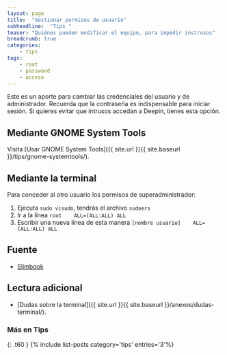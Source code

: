 ```yaml
---
layout: page
title:  "Gestionar permisos de usuario"
subheadline:  "Tips "
teaser: "Quiénes pueden modificar el equipo, para impedir instrusos"
breadcrumb: true
categories:
    - tips
tags:
    - root
    - password
    - acceso
---
```

Este es un aporte para cambiar las credenciales del usuario y de administrador. Recuerda que la contraseña es indispensable para iniciar sesión. Si quieres evitar que intrusos accedan a Deepin, tienes esta opción.

## Mediante GNOME System Tools
Visita [Usar GNOME System Tools]({{ site.url }}{{ site.baseurl }}/tips/gnome-systemtools/).

## Mediante la terminal
Para conceder al otro usuario los permisos de superadministrador:
1. Ejecuta `sudo visudo`, tendrás el archivo `sudoers`
2. Ir a la línea `root    ALL=(ALL:ALL) ALL`
3. Escribir una nueva línea de esta manera `[nombre usuario]    ALL=(ALL:ALL) ALL`

## Fuente
* [Slimbook](https://slimbook.es/tutoriales/linux/86-anadir-usuario-al-fichero-sudoers)


## Lectura adicional
* [Dudas sobre la terminal]({{ site.url }}{{ site.baseurl }}/anexos/dudas-terminal/).

### Más en Tips
{: .t60 }
{% include list-posts category='tips' entries='3'%}
